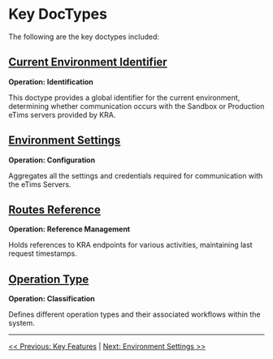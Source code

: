 # Key DocTypes

The following are the key doctypes included:

## [Current Environment Identifier](doctypes/current_environment_identifier.md)

**Operation: Identification**

This doctype provides a global identifier for the current environment, determining whether communication occurs with the Sandbox or Production eTims servers provided by KRA.

## [Environment Settings](doctypes/environment_settings.md)

**Operation: Configuration**

Aggregates all the settings and credentials required for communication with the eTims Servers.

## [Routes Reference](doctypes/routes_reference.md)

**Operation: Reference Management**

Holds references to KRA endpoints for various activities, maintaining last request timestamps.

## [Operation Type](doctypes/operation_type.md)

**Operation: Classification**

Defines different operation types and their associated workflows within the system.

---

[<< Previous: Key Features](./features.md) | [Next: Environment Settings >>](environment_settings.md)
